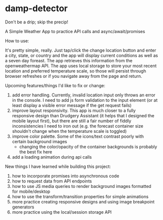 # damp-detector

Don't be a drip; skip the precip!

A Simple Weather App to practice API calls and async/await/promises

How to use:

It's pretty simple, really. Just tap/click the change location button and enter a city, state, or country and the app will display
current conditions as well as a seven day foreast. The app retrieves this information from the openweathermap API. The app uses
local storage to store your most recent location and preferred temperature scale, so those will persist through browser refreshes
or if you navigate away from the page and return.

Upcoming features/things I'd like to fix or change:

1. add error handling. Currently, invalid location input only throws an error in the console. I need to add js form validation to
   the input element (or at least display a visible error message if the get request fails)
2. improve layout responsivity. This app is much closer to a fully responsive design than Drudgery Assistant (it helps that I
   designed the mobile layout first), but there are still a fair number of fiddly inconsistencies I need to iron out (e.g. the forecast
   container size shouldn't change when the temperature scale is toggled)
3. improve color palette. Some of the icons/text contrast poorly with certain background images
   - changing the color/opacity of the container backgrounds is probably the best fix here
4. add a loading animation during api calls

New things I have learned while building this project:

1. how to incorporate promises into asynchronous code
2. how to request data from API endpoints
3. how to use JS media queries to render background images formatted for mobile/desktop
4. how to use the transform/transition properties for simple animations
5. more practice creating responsive designs and using image breakpoint generators
6. more practice using the local/session storage API
